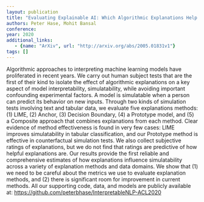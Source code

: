 ```yaml
---
layout: publication
title: "Evaluating Explainable AI: Which Algorithmic Explanations Help Users Predict Model Behavior?"
authors: Peter Hase, Mohit Bansal
conference: 
year: 2020
additional_links: 
   - {name: "ArXiv", url: "http://arxiv.org/abs/2005.01831v1"}
tags: []
---
```

Algorithmic approaches to interpreting machine learning models have
proliferated in recent years. We carry out human subject tests that are the
first of their kind to isolate the effect of algorithmic explanations on a key
aspect of model interpretability, simulatability, while avoiding important
confounding experimental factors. A model is simulatable when a person can
predict its behavior on new inputs. Through two kinds of simulation tests
involving text and tabular data, we evaluate five explanations methods: (1)
LIME, (2) Anchor, (3) Decision Boundary, (4) a Prototype model, and (5) a
Composite approach that combines explanations from each method. Clear evidence
of method effectiveness is found in very few cases: LIME improves
simulatability in tabular classification, and our Prototype method is effective
in counterfactual simulation tests. We also collect subjective ratings of
explanations, but we do not find that ratings are predictive of how helpful
explanations are. Our results provide the first reliable and comprehensive
estimates of how explanations influence simulatability across a variety of
explanation methods and data domains. We show that (1) we need to be careful
about the metrics we use to evaluate explanation methods, and (2) there is
significant room for improvement in current methods. All our supporting code,
data, and models are publicly available at:
https://github.com/peterbhase/InterpretableNLP-ACL2020